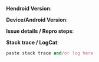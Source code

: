 <!--
Please fill in the below fields with some data to help us best diagnose the issue.
The more specific you are, the better! You can help a lot by not making us ask these questions.
Feel free to remove any irrelevant parts that you know are not related to the issue.
Any HTML comment like this will be stripped when rendering markdown, no need to delete them.
If an issue does not have the following template filled out, it will be closed without discussion.
-->

<!-- What version of Hentoid you're running, for example: 1.2.0r3 | 1.2.1r1 | 1.2.1r2
It's essentially the version number from the About Screen -->
**Hendroid Version**:

<!-- What devices you managed to get the issue to come up on? For example:
fails on Galaxy S4/GT-I9500 4.4.2, works fine on Nexus 6P 5.1 and Genymotion Nexus 5 5.0.1 -->
**Device/Android Version**:

<!-- Share the details of your issue in prose, detailing actual and expected behavior. -->
**Issue details / Repro steps**:

<!-- What is the error message that you got in the log? -->
**Stack trace / LogCat**:
```ruby
paste stack trace and/or log here
```

<!-- Bonus points if you attach a relevant screenshot or a screen recording -->
